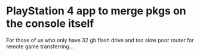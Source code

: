# PlayStation 4 app to merge pkgs on the console itself

For those of us who only have 32 gb flash drive and too slow poor router for remote game transferring...